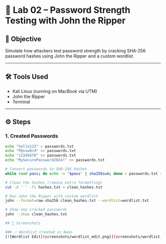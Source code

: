 # 🔐 Lab 02 – Password Strength Testing with John the Ripper

## 🧠 Objective
Simulate how attackers test password strength by cracking SHA-256 password hashes using John the Ripper and a custom wordlist.

---

## 🛠️ Tools Used
- Kali Linux (running on MacBook via UTM)
- John the Ripper
- Terminal

---

## ⚙️ Steps

### 1. Created Passwords
```bash
echo "hello123" > passwords.txt
echo "P@ssw0rd" >> passwords.txt
echo "12345678" >> passwords.txt
echo "MySecurePassword2024!" >> passwords.txt

# Convert passwords to SHA-256 hashes
while read pass; do echo -n "$pass" | sha256sum; done < passwords.txt > hashes.txt

# Clean the hashes (remove extra formatting)
cut -d ' ' -f1 hashes.txt > clean_hashes.txt

# Run John the Ripper with custom wordlist
john --format=raw-sha256 clean_hashes.txt --wordlist=wordlist.txt

# Show any cracked passwords
john --show clean_hashes.txt

## 📸 Screenshots

### ✅ Wordlist Created in Nano
[![Wordlist Edit](screenshots/wordlist_edit.png)](screenshots/wordlist_edit.png)
